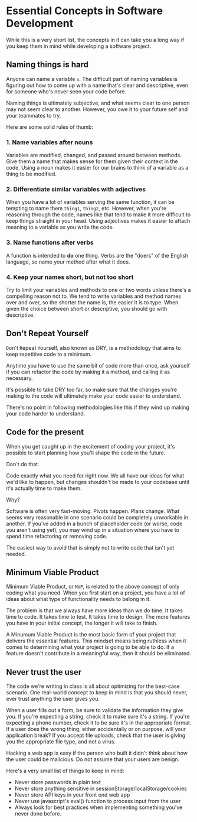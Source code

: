 # Essential Concepts in Software Development
While this is a very short list, the concepts in it can take you a long way if you keep them in mind while developing a software project.

## Naming things is hard
Anyone can name a variable `x`. The difficult part of naming variables is figuring out how to come up with a name that's clear and descriptive, even for someone who's never seen your code before.

Naming things is ultimately subjective, and what seems clear to one person may not seem clear to another. However, you owe it to your future self and your teammates to try.

Here are some solid rules of thumb:

### 1. Name variables after nouns
Variables are modified, changed, and passed around between methods. Give them a name that makes sense for them given their context in the code. Using a noun makes it easier for our brains to think of a variable as a thing to be modified.

### 2. Differentiate similar variables with adjectives
When you have a lot of variables serving the same function, it can be tempting to name them `thing1`, `thing2`, etc. However, when you're reasoning through the code, names like that tend to make it more difficult to keep things straight in your head. Using adjectives makes it easier to attach meaning to a variable as you write the code.

### 3. Name functions after verbs
A function is intended to **do** one thing. Verbs are the "doers" of the English language, so name your method after what it does.

### 4. Keep your names short, but not too short
Try to limit your variables and methods to one or two words unless there's a compelling reason not to. We tend to write variables and method names over and over, so the shorter the name is, the easier it is to type. When given the choice between short or descriptive, you should go with descriptive.

## Don't Repeat Yourself
`D`on't `R`epeat `Y`ourself, also known as DRY, is a methodology that aims to keep repetitive code to a minimum.

Anytime you have to use the same bit of code more than once, ask yourself if you can refactor the code by making it a method, and calling it as necessary.

It's possible to take DRY too far, so make sure that the changes you're making to the code will ultimately make your code easier to understand.

There's no point in following methodologies like this if they wind up making your code harder to understand.

## Code for the present
When you get caught up in the excitement of coding your project, it's possible to start planning how you'll shape the code in the future. 

Don't do that.

Code exactly what you need for right now. We all have our ideas for what we'd like to happen, but changes shouldn't be made to your codebase until it's actually time to make them.

Why?

Software is often very fast-moving. Pivots happen. Plans change. What seems very reasonable in one scenario could be completely unworkable in another. If you've added in a bunch of placeholder code (or worse, code you aren't using yet), you may wind up in a situation where you have to spend time refactoring or removing code.

The easiest way to avoid that is simply not to write code that isn't yet needed.

## Minimum Viable Product

Minimum Viable Product, or `MVP`, is related to the above concept of only coding what you need. When you first start on a project, you have a lot of ideas about what type of functionality needs to belong in it.

The problem is that we always have more ideas than we do time. It takes time to code. It takes time to test. It takes time to design. The more features you have in your initial concept, the longer it will take to finish.

A Minumum Viable Product is the most basic form of your project that delivers the essential features. This mindset means being ruthless when it comes to determining what your project is going to be able to do. If a feature doesn't contribute in a meaningful way, then it should be eliminated.

## Never trust the user

The code we're writing in class is all about optimizing for the best-case scenario. One real-world concept to keep in mind is that you should never, ever trust anything the user gives you.

When a user fills out a form, be sure to validate the information they give you. If you're expecting a string, check it to make sure it's a string. If you're expecting a phone number, check it to be sure it's in the appropriate format. If a user does the wrong thing, either accidentally or on purpose, will your application break? If you accept file uploads, check that the user is giving you the appropriate file type, and not a virus.

Hacking a web app is easy if the person who built it didn't think about how the user could be malicious. Do not assume that your users are benign.

Here's a very small list of things to keep in mind:

* Never store passwords in plain text
* Never store anything sensitive in sessionStorage/localStorage/cookies
* Never store API keys in your front end web app
* Never use javascript's eval() function to process input from the user
* Always look for best practices when implementing something you've never done before.